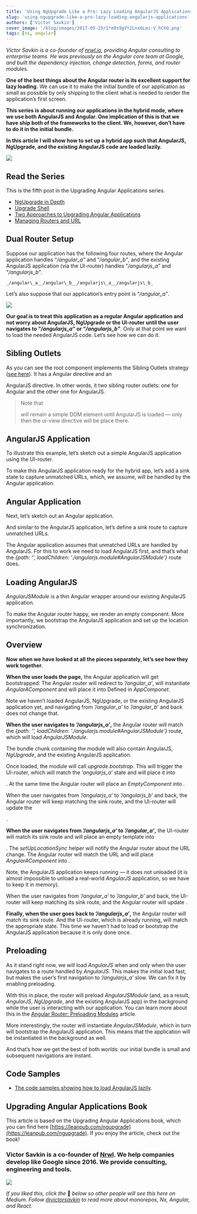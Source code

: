 ```yaml
---
title: 'Using NgUpgrade Like a Pro: Lazy Loading AngularJS Applications'
slug: 'using-ngupgrade-like-a-pro-lazy-loading-angularjs-applications'
authors: ['Victor Savkin']
cover_image: '/blog/images/2017-05-25/1*m9s9gYY2Lnx6Lmi-V_hChQ.png'
tags: [nx, angular]
---
```


_Victor Savkin is a co-founder of_ [_nrwl.io_](https://goo.gl/v4nh0p)_, providing Angular consulting to enterprise teams. He was previously on the Angular core team at Google, and built the dependency injection, change detection, forms, and router modules._

**One of the best things about the Angular router is its excellent support for lazy loading.** We can use it to make the initial bundle of our application as small as possible by only shipping to the client what is needed to render the application’s first screen.

**This series is about running our applications in the hybrid mode, where we use both AngularJS and Angular. One implication of this is that we have ship both of the frameworks to the client. We, however, don’t have to do it in the initial bundle.**

**In this article I will show how to set up a hybrid app such that AngularJS, NgUpgrade, and the existing AngularJS code are loaded lazily.**

![](/blog/images/2017-05-25/0*Jrk0RIYtiwqVs8WV.avif)

## Read the Series

This is the fifth post in the Upgrading Angular Applications series.

- [NgUpgrade in Depth](https://medium.com/ngupgrade-in-depth-436a52298a00)
- [Upgrade Shell](https://medium.com/upgrading-angular-applications-upgrade-shell-4d4f4a7e7f7b)
- [Two Approaches to Upgrading Angular Applications](https://medium.com/two-approaches-to-upgrading-angular-apps-6350b33384e3)
- [Managing Routers and URL](https://medium.com/upgrading-angular-applications-managing-routers-and-url-ca5588290aaa)

## Dual Router Setup

Suppose our application has the following four routes, where the Angular application handles “_/angular_a”_ and “_/angular_b”_, and the existing AngularJS application (via the UI-router) handles “_/angularjs_a”_ and “_/angularjs_b”_.

```
_/angular\_a__/angular\_b__/angularjs\_a__/angularjs\_b_
```

Let’s also suppose that our application’s entry point is “_/angular_a”_.

![](/blog/images/2017-05-25/0*AIQCItCB7IvlyeK5.avif)

**Our goal is to treat this application as a regular Angular application and not worry about AngularJS, NgUpgrade or the UI-router until the user navigates to “_/angularjs_a”_ or “_/angularjs_b”_**. Only at that point we want to load the needed AngularJS code. Let’s see how we can do it.

## Sibling Outlets

As you can see the root component implements the Sibling Outlets strategy ([see here](https://medium.com/upgrading-angular-applications-managing-routers-and-url-ca5588290aaa)). It has a _<router-outlet>_ Angular directive and an _<div ui-view>_ AngularJS directive. In other words, it two sibling router outlets: one for Angular and the other one for AngularJS.

> Note that _<div ui-view>_ will remain a simple DOM element until AngularJS is loaded — only then the ui-view directive will be place there.

## AngularJS Application

To illustrate this example, let’s sketch out a simple AngularJS application using the UI-router.

To make this AngularJS application ready for the hybrid app, let’s add a sink state to capture unmatched URLs, which, we assume, will be handled by the Angular application.

## Angular Application

Next, let’s sketch out an Angular application.

And similar to the AngularJS application, let’s define a sink route to capture unmatched URLs.

The Angular application assumes that unmatched URLs are handled by AngularJS. For this to work we need to load AngularJS first, and that’s what the _{path: ‘’, loadChildren: ‘./angularjs.module#AngularJSModule’}_ route does.

## Loading AngularJS

_AngularJSModule_ is a thin Angular wrapper around our existing AngularJS application.

To make the Angular router happy, we render an empty component. More importantly, we bootstrap the AngularJS application and set up the location synchronization.

## Overview

**Now when we have looked at all the pieces separately, let’s see how they work together.**

**When the user loads the page,** the Angular application will get bootstrapped: The Angular router will redirect to _’/angular_a’_, will instantiate _AngularAComponent_ and will place it into _<router-outlet>_ Defined in _AppComponet_.

Note we haven’t loaded AngularJS, NgUpgrade, or the existing AngularJS application yet, and navigating from _’/angular_a’_ to _’/angular_b’_ and back does not change that.

**When the user navigates to _’/angularjs_a’_,** the Angular router will match the _{path: ‘’, loadChildren: ‘./angularjs.module#AngularJSModule’}_ route, which will load _AngularJSModule_.

The bundle chunk containing the module will also contain AngularJS, _NgUpgrade_, and the existing AngularJS application.

Once loaded, the module will call _upgrade.bootstrap_. This will trigger the UI-router, which will match the ‘_angularjs_a’_ state and will place it into _<div ui-view>_. At the same time the Angular router will place an _EmptyComponent_ into _<router-outlet>_.

When the user navigates from _’/angularjs_a’_ to _’/angularjs_b’_ and back, the Angular router will keep matching the sink route, and the UI-router will update the _<div ui-view>_.

**When the user navigates from _’/angularjs_a’_ to _’/angular_a’_,** the UI-router will match its sink route and will place an empty template into _<div ui-view>_. The _setUpLocationSync_ helper will notify the Angular router about the URL change. The Angular router will match the URL and will place _AngularAComponent_ into _<router-outlet>_.

Note, the AngularJS application keeps running — it does not unloaded (it is almost impossible to unload a real-world _AngularJS_ application, so we have to keep it in memory).

When the user navigates from _’/angular_a’_ to _’/angular_b’_ and back, the UI-router will keep matching its sink route, and the Angular router will update _<router-outlet>_.

**Finally, when the user goes back to _’/angularjs_a’_,** the Angular router will match its sink route. And the UI-router, which is already running, will match the appropriate state. This time we haven’t had to load or bootstrap the AngularJS application because it is only done once.

## Preloading

As it stand right now, we will load _AngularJS_ when and only when the user navigates to a route handled by _AngularJS_. This makes the initial load fast, but makes the user’s first navigation to _’/angularjs_a’_ slow. We can fix it by enabling preloading.

With this in place, the router will preload _AngularJSModule_ (and, as a result, _AngularJS_, _NgUpgrade_, and the existing AngularJS app) in the background while the user is interacting with our application. You can learn more about this in the [Angular Router: Preloading Modules](https://vsavkin.com/angular-router-preloading-modules-ba3c75e424cb) article.

More interestingly, the router will instantiate _AngularJSModule_, which in turn will bootstrap the AngularJS application. This means that the application will be instantiated in the background as well.

And that’s how we get the best of both worlds: our initial bundle is small and subsequent navigations are instant.

## Code Samples

- [The code samples showing how to load AngularJS lazily](https://github.com/vsavkin/upgrade-book-examples/tree/master/lazyloading).

## Upgrading Angular Applications Book

This article is based on the Upgrading Angular Applications book, which you can find here [https://leanpub.com/ngupgrade](https://leanpub.com/ngupgrade). If you enjoy the article, check out the book!

### Victor Savkin is a co-founder of [Nrwl](https://nrwl.io). We help companies develop like Google since 2016. We provide consulting, engineering and tools.

![](/blog/images/2017-05-25/0*4HpWdaQEPIQr1EDw.avif)

_If you liked this, click the_ 👏 _below so other people will see this here on Medium. Follow_ [_@victorsavkin_](http://twitter.com/victorsavkin) _to read more about monorepos, Nx, Angular, and React._

